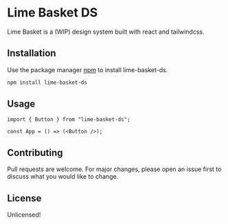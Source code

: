 # Lime Basket DS

Lime Basket is a (WIP) design system built with react and tailwindcss.

## Installation

Use the package manager [npm](https://npm.com) to install lime-basket-ds.

```bash
npm install lime-basket-ds
```

## Usage

```react
import { Button } from "lime-basket-ds";

const App = () => (<Button />);
```

## Contributing

Pull requests are welcome. For major changes, please open an issue first to discuss what you would like to change.

## License

Unlicensed!
